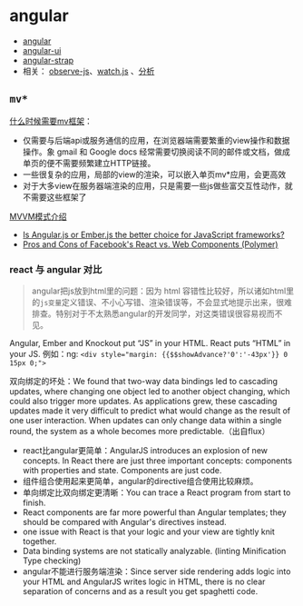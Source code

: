 
# angular

- [angular](http://angularjs.org/)
- [angular-ui](http://angular-ui.github.io/)
- [angular-strap](http://mgcrea.github.io/angular-strap/)
- 相关： [observe-js](https://github.com/Polymer/observe-js)、[watch.js](https://github.com/melanke/Watch.JS) 、[分析](http://dailyjs.com/2012/11/12/code-review-watch-js/)

## `mv*`
[什么时候需要mv框架](http://coding.smashingmagazine.com/2012/07/27/journey-through-the-javascript-mvc-jungle/)：
- 仅需要与后端api或服务通信的应用，在浏览器端需要繁重的view操作和数据操作。象 gmail 和 Google docs 经常需要切换阅读不同的邮件或文档，做成单页的便不需要频繁建立HTTP链接。
- 一些很复杂的应用，局部的view的渲染，可以嵌入单页mv*应用，会更高效
- 对于大多view在服务器端渲染的应用，只是需要一些js做些富交互性动作，就不需要这些框架了

[MVVM模式介绍](http://knockoutjs.com/documentation/observables.html#mvvm_and_view_models)

- [Is Angular.js or Ember.js the better choice for JavaScript frameworks?](http://www.quora.com/Is-Angular-js-or-Ember-js-the-better-choice-for-JavaScript-frameworks#)
- [Pros and Cons of Facebook's React vs. Web Components (Polymer)](http://programmers.stackexchange.com/questions/225400/pros-and-cons-of-facebooks-react-vs-web-components-polymer)

### react 与 angular 对比
> angular把js放到html里的问题：因为 html 容错性比较好，所以诸如html里的`js变量`定义错误、不小心写错、渲染错误等，不会显式地提示出来，很难排查。特别对于不太熟悉angular的开发同学，对这类错误很容易视而不见。

Angular, Ember and Knockout put “JS” in your HTML. React puts “HTML” in your JS.
例如：ng: `<div style="margin: {{$$showAdvance?'0':'-43px'}} 0 15px 0;">`

双向绑定的坏处：We found that two-way data bindings led to cascading updates, where changing one object led to another object changing, which could also trigger more updates. As applications grew, these cascading updates made it very difficult to predict what would change as the result of one user interaction. When updates can only change data within a single round, the system as a whole becomes more predictable.（出自flux）

- react比angular更简单：AngularJS introduces an explosion of new concepts. In React there are just three important concepts: components with properties and state. Components are just code.
- 组件组合使用起来更简单，angular的directive组合使用比较麻烦。
- 单向绑定比双向绑定更清晰：You can trace a React program from start to finish.
- React components are far more powerful than Angular templates; they should be compared with Angular's directives instead.
- one issue with React is that your logic and your view are tightly knit together.
- Data binding systems are not statically analyzable. (linting  Minification  Type checking)
- angular不能进行服务端渲染：Since server side rendering adds logic into your HTML and AngularJS writes logic in HTML, there is no clear separation of concerns and as a result you get spaghetti code.
